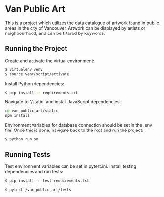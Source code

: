 # Van Public Art

This is a project which utilizes the data catalogue of artwork found in public areas in the city of Vancouver. Artwork can be displayed by artists or neighbourhood, and can be filtered by keywords.

## Running the Project

Create and activate the virtual environment:

```bash
$ virtualenv venv
$ source venv/script/activate
```

Install Python dependencies:

```bash
$ pip install -r requirements.txt
```

Navigate to '/static' and install JavaScript dependencies:

```bash
cd van_public_art/static
npm install
```

Environment variables for database connection should be set in the .env file. Once this is done, navigate back to the root and run the project: 


```bash
$ python run.py
```

## Running Tests

Test environment variables can be set in pytest.ini.
Install testing dependencies and run tests:
```bash
$ pip install -r test-requirements.txt

$ pytest /van_public_art/tests
```